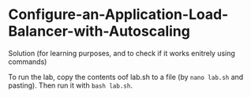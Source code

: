 # Configure-an-Application-Load-Balancer-with-Autoscaling
Solution (for learning purposes, and to check if it works enitrely using commands)


To run the lab, copy the contents oof lab.sh to a file (by `nano lab.sh` and pasting). Then run it with `bash lab.sh`.
